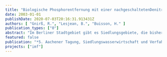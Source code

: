 ```yaml
---
title: "Biologische Phosphorentfernung mit einer nachgeschaltetenDenitrifikation im Membranbelebungsverfahren"
date: 2003-01-01
publishDate: 2020-07-03T20:16:31.913431Z
authors: [ "Gnirß, R.", "Lesjean, B.", "Buisson, H." ]
publication_types: ["0"]
abstract: "Im Berliner Stadtgebiet gibt es Siedlungsgebiete, die bisher nicht an ein Klärwerkangeschlossen sind, da eine zentrale Erschließung nicht wirtschaftlich ist. Für dieseGebiete könnte eine dezentrale Lösung mit dem Membranbelebungsverfahreneingesetzt werden. Dann würden die gleichen Überwachungsanforderungen wie inder Abwasserreinigung in Berlin bereits gültig, sicher erfüllt bzw. überschritten. FürPhosphor könnten sogar zukünftig zu erwartende strengere Überwachungswertebereits erreicht werden (50 µg/L). Das Membranbelebungsverfahren wird bereitsseit den 90er Jahren eingesetzt und hat den Stand der Technik erreicht. Für diePhosphorelimination wird in Membranbelebungen eine Simultanfällung durchgeführt,wodurch zuverlässig Ablaufwerte <1mg/L erreicht werden können. Die Fällung führtjedoch zu einer um ca. 25% erhöhten Schlammproduktion (für ß~1,5), einem hohenChemikalienbedarf und einer Aufsalzung des Vorfluters. Das Ziel des Forschungsprojektes ist es die vermehrte biologischePhosphorentfernung (Bio-P) im Membranbelebungsverfahren bei  einemSchlammalter von 8 bis 26 Tagen zu untersuchen. Die Zielkonzentration fürGesamtphosphor wurde mit 50µgP/L festgelegt. Auch der Prozess der Stickstoffentfernung sollte optimiert werden. Dabei wird die vorgeschalteteDenitrifikation mit der nachgeschalteten Denitrifikation ohne Kohlenstoffdosierung Post-Denitrifikation) verglichen."
featured: false
publication: "*5. Aachener Tagung, Siedlungswasserwirtschaft und Verfahrentechnik*"
projects: ["imf"]
---
```


